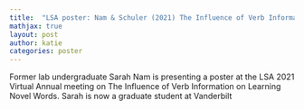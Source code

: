 ```yaml
---
title:  "LSA poster: Nam & Schuler (2021) The Influence of Verb Information on Learning Novel Words"
mathjax: true
layout: post
author: katie
categories: poster
---
```



Former lab undergraduate Sarah Nam is presenting a poster at the LSA 2021 Virtual Annual meeting on The Influence of Verb Information on Learning Novel Words. Sarah is now a graduate student at Vanderbilt 
